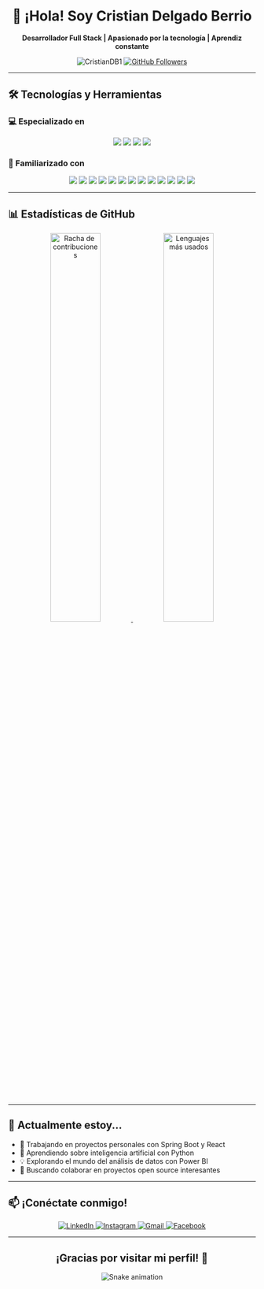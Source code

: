 <h1 align="center">
  👋 ¡Hola! Soy Cristian Delgado Berrio
</h1>

<p align="center">
  <b>Desarrollador Full Stack | Apasionado por la tecnología | Aprendiz constante</b>
</p>

<p align="center">
  <img src="https://komarev.com/ghpvc/?username=CristianDB1&label=Profile%20views&color=0e75b6&style=flat" alt="CristianDB1" /> 
  <a href="https://github.com/CristianDB1?tab=followers">
    <img src="https://img.shields.io/github/followers/CristianDB1?label=Followers&style=social" alt="GitHub Followers">
  </a>
</p>

---

## 🛠 Tecnologías y Herramientas

### 💻 Especializado en
<p align="center">
  <img src="https://img.shields.io/badge/Java-%23007396.svg?style=for-the-badge&logo=java&logoColor=white">
  <img src="https://img.shields.io/badge/JavaScript-%23F7DF1E.svg?style=for-the-badge&logo=javascript&logoColor=black">
  <img src="https://img.shields.io/badge/Spring_Boot-%236DB33F.svg?style=for-the-badge&logo=spring-boot&logoColor=white">
  <img src="https://img.shields.io/badge/Node.js-%23339933.svg?style=for-the-badge&logo=node.js&logoColor=white">
</p>

### 🚀 Familiarizado con
<p align="center">
  <!-- Lenguajes -->
  <img src="https://img.shields.io/badge/Python-%233776AB.svg?style=for-the-badge&logo=python&logoColor=white">
  <img src="https://img.shields.io/badge/C-%2300599C.svg?style=for-the-badge&logo=c&logoColor=white">
  <img src="https://img.shields.io/badge/C%2B%2B-%2300599C.svg?style=for-the-badge&logo=c%2B%2B&logoColor=white">
  
  <!-- Frontend -->
  <img src="https://img.shields.io/badge/React-%2361DAFB.svg?style=for-the-badge&logo=react&logoColor=black">
  <img src="https://img.shields.io/badge/HTML5-%23E34F26.svg?style=for-the-badge&logo=html5&logoColor=white">
  <img src="https://img.shields.io/badge/CSS3-%231572B6.svg?style=for-the-badge&logo=css3&logoColor=white">
  
  <!-- Backend -->
  <img src="https://img.shields.io/badge/Express.js-%23000000.svg?style=for-the-badge&logo=express&logoColor=white">
  
  <!-- Bases de datos -->
  <img src="https://img.shields.io/badge/PostgreSQL-%23336791.svg?style=for-the-badge&logo=postgresql&logoColor=white">
  <img src="https://img.shields.io/badge/MongoDB-%2347A248.svg?style=for-the-badge&logo=mongodb&logoColor=white">
  
  <!-- Herramientas -->
  <img src="https://img.shields.io/badge/Power_BI-%23F2C811.svg?style=for-the-badge&logo=powerbi&logoColor=black">
  <img src="https://img.shields.io/badge/Figma-%23F24E1E.svg?style=for-the-badge&logo=figma&logoColor=white">
  <img src="https://img.shields.io/badge/Postman-%23FF6C37.svg?style=for-the-badge&logo=postman&logoColor=white">
  <img src="https://img.shields.io/badge/Git-%23F05032.svg?style=for-the-badge&logo=git&logoColor=white">
</p>

---

## 📊 Estadísticas de GitHub

<div align="center">
  <!-- Estadísticas principales -->
  <a href="https://github.com/CristianDB1">
    <img width="45%" src="https://github-readme-streak-stats.herokuapp.com/?user=CristianDB1&theme=dark" alt="Racha de contribuciones" />
  </a>
  <!-- Lenguajes más usados -->
  <a href="https://github.com/CristianDB1">
    <img width="45%" src="https://github-readme-stats.vercel.app/api/top-langs/?username=CristianDB1&layout=compact&theme=dark&hide=jupyter%20notebook,lex&langs_count=6" alt="Lenguajes más usados" />
  </a>
</div>

---

## 🌱 Actualmente estoy...

- 🔭 Trabajando en proyectos personales con Spring Boot y React  
- 🌱 Aprendiendo sobre inteligencia artificial con Python  
- 💡 Explorando el mundo del análisis de datos con Power BI  
- 🤝 Buscando colaborar en proyectos open source interesantes  

---

## 📫 ¡Conéctate conmigo!

<p align="center">
  <a href="https://www.linkedin.com/in/cristian-delgado-berrio-1952122ba/" target="_blank">
    <img src="https://img.shields.io/badge/LinkedIn-0077B5?style=for-the-badge&logo=linkedin&logoColor=white" alt="LinkedIn">
  </a>
  <a href="https://www.instagram.com/cristian._db/" target="_blank">
    <img src="https://img.shields.io/badge/Instagram-E4405F?style=for-the-badge&logo=instagram&logoColor=white" alt="Instagram">
  </a>
  <a href="mailto:crdelgadobe@gmail.com" target="_blank">
    <img src="https://img.shields.io/badge/Gmail-D14836?style=for-the-badge&logo=gmail&logoColor=white" alt="Gmail">
  </a>
  <a href="https://www.facebook.com/profile.php?id=100089992998319&locale=es_LA" target="_blank">
    <img src="https://img.shields.io/badge/Facebook-1877F2?style=for-the-badge&logo=facebook&logoColor=white" alt="Facebook">
  </a>
</p>

---

<h2 align="center">¡Gracias por visitar mi perfil! 💖</h2>

<p align="center">
  <img src="https://github.com/CristianDB1/CristianDB1/blob/output/github-contribution-grid-snake.svg" alt="Snake animation" />
</p>
